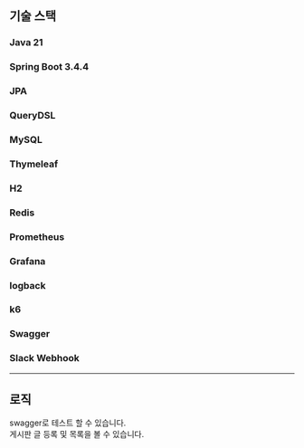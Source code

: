 ## 기술 스택
### Java 21
### Spring Boot 3.4.4
### JPA
### QueryDSL
### MySQL
### Thymeleaf
### H2
### Redis
### Prometheus
### Grafana
### logback
### k6
### Swagger
### Slack Webhook
___
## 로직
swagger로 테스트 할 수 있습니다.<br>
게시판 글 등록 및 목록을 볼 수 있습니다.